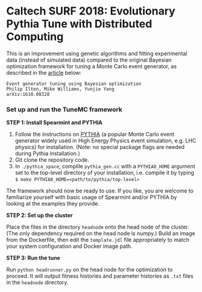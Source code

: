 Caltech SURF 2018: Evolutionary Pythia Tune with Distributed Computing
=====================================================

This is an improvement using genetic algorithms and fitting experimental data (instead of simulated data) compared to the original Bayesian optimization framework for tuning a Monte Carlo event generator, as described in the [article](https://arxiv.org/abs/1610.08328) below:

    Event generator tuning using Bayesian optimization
    Philip Ilten, Mike Williams, Yunjie Yang
    arXiv:1610.08328


### Set up and run the TuneMC framework

**STEP 1: Install Spearmint and PYTHIA**

1. Follow the instructions on [PYTHIA](http://home.thep.lu.se/Pythia/) (a popular Monte Carlo event generator widely used in High Energy Physics event simulation, e.g. LHC physics) for installation. (Note: no special package flags are needed during Pythia installation.) 
2. Git clone the repository code. 
3. In `./pythia_space`, complile `pythia_gen.cc` with a `PYTHIA8_HOME` argument set to the top-level directory of your installation, i.e. compile it by typing `$ make PYTHIA8_HOME=<path/to/pythia/top-level>` 

The framework should now be ready to use. If you like, you are welcome to familiarize yourself with basic usage of Spearmint and/or PYTHIA by looking at the examples they provide.

**STEP 2: Set up the cluster**

Place the files in the directory `headnode` onto the head node of the cluster. (The only dependency required on the head node is numpy.) Build an image from the Dockerfile, then edit the `template.jdl` file appropriately to match your system configuration and Docker image path.

**STEP 3: Run the tune**

Run `python headrunner.py` on the head node for the optimization to proceed. It will output fitness histories and parameter histories as `.txt` files in the `headnode` directory.
